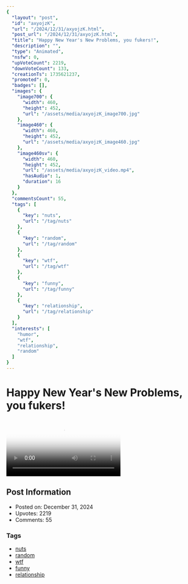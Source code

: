 ```yaml
---
{
  "layout": "post",
  "id": "axyojzK",
  "url": "/2024/12/31/axyojzK.html",
  "post_url": "/2024/12/31/axyojzK.html",
  "title": "Happy New Year's New Problems, you fukers!",
  "description": "",
  "type": "Animated",
  "nsfw": 0,
  "upVoteCount": 2219,
  "downVoteCount": 133,
  "creationTs": 1735621237,
  "promoted": 0,
  "badges": [],
  "images": {
    "image700": {
      "width": 460,
      "height": 452,
      "url": "/assets/media/axyojzK_image700.jpg"
    },
    "image460": {
      "width": 460,
      "height": 452,
      "url": "/assets/media/axyojzK_image460.jpg"
    },
    "image460sv": {
      "width": 460,
      "height": 452,
      "url": "/assets/media/axyojzK_video.mp4",
      "hasAudio": 1,
      "duration": 16
    }
  },
  "commentsCount": 55,
  "tags": [
    {
      "key": "nuts",
      "url": "/tag/nuts"
    },
    {
      "key": "random",
      "url": "/tag/random"
    },
    {
      "key": "wtf",
      "url": "/tag/wtf"
    },
    {
      "key": "funny",
      "url": "/tag/funny"
    },
    {
      "key": "relationship",
      "url": "/tag/relationship"
    }
  ],
  "interests": [
    "humor",
    "wtf",
    "relationship",
    "random"
  ]
}
---
```


# Happy New Year's New Problems, you fukers!

<video controls playsinline loop poster="/assets/media/axyojzK_image460.jpg">
  <source src="/assets/media/axyojzK_video.mp4" type="video/mp4">
  Your browser does not support the video tag.
</video>

## Post Information

- Posted on: December 31, 2024
- Upvotes: 2219
- Comments: 55

### Tags

- [nuts](/tag/nuts)
- [random](/tag/random)
- [wtf](/tag/wtf)
- [funny](/tag/funny)
- [relationship](/tag/relationship)
